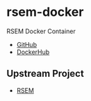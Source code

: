 # rsem-docker

RSEM Docker Container

* [GitHub](https://github.com/informationsea/rsem-docker)
* [DockerHub](https://hub.docker.com/r/informationsea/rsem)

## Upstream Project

* [RSEM](https://deweylab.github.io/RSEM/)
